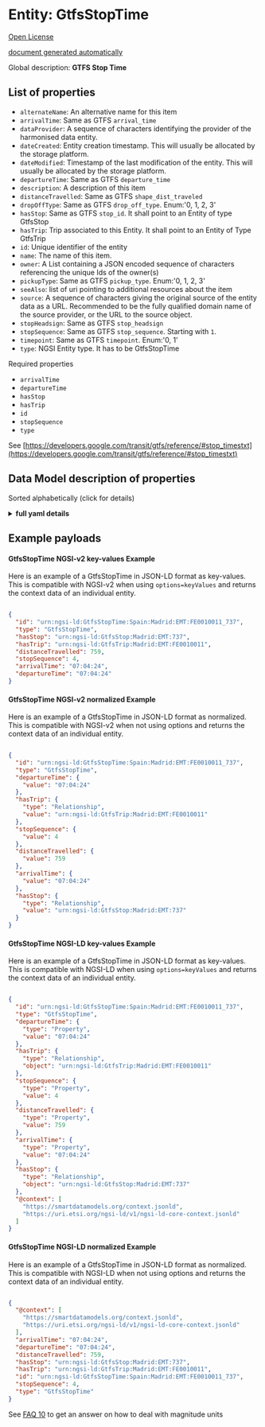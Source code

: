 Entity: GtfsStopTime  
====================  
[Open License](https://github.com/smart-data-models//dataModel.UrbanMobility/blob/master/GtfsStopTime/LICENSE.md)  
[document generated automatically](https://docs.google.com/presentation/d/e/2PACX-1vTs-Ng5dIAwkg91oTTUdt8ua7woBXhPnwavZ0FxgR8BsAI_Ek3C5q97Nd94HS8KhP-r_quD4H0fgyt3/pub?start=false&loop=false&delayms=3000#slide=id.gb715ace035_0_60)  
Global description: **GTFS Stop Time**  

## List of properties  

- `alternateName`: An alternative name for this item  - `arrivalTime`: Same as GTFS `arrival_time`  - `dataProvider`: A sequence of characters identifying the provider of the harmonised data entity.  - `dateCreated`: Entity creation timestamp. This will usually be allocated by the storage platform.  - `dateModified`: Timestamp of the last modification of the entity. This will usually be allocated by the storage platform.  - `departureTime`: Same as GTFS `departure_time`  - `description`: A description of this item  - `distanceTravelled`: Same as GTFS `shape_dist_traveled`  - `dropOffType`: Same as GTFS `drop_off_type`. Enum:'0, 1, 2, 3'  - `hasStop`: Same as GTFS `stop_id`. It shall point to an Entity of type GtfsStop  - `hasTrip`: Trip associated to this Entity. It shall point to an Entity of Type GtfsTrip  - `id`: Unique identifier of the entity  - `name`: The name of this item.  - `owner`: A List containing a JSON encoded sequence of characters referencing the unique Ids of the owner(s)  - `pickupType`: Same as GTFS `pickup_type`. Enum:'0, 1, 2, 3'   - `seeAlso`: list of uri pointing to additional resources about the item  - `source`: A sequence of characters giving the original source of the entity data as a URL. Recommended to be the fully qualified domain name of the source provider, or the URL to the source object.  - `stopHeadsign`: Same as GTFS `stop_headsign`  - `stopSequence`: Same as GTFS `stop_sequence`. Starting with `1`.  - `timepoint`: Same as GTFS `timepoint`. Enum:'0, 1'  - `type`: NGSI Entity type. It has to be GtfsStopTime    
Required properties  
- `arrivalTime`  - `departureTime`  - `hasStop`  - `hasTrip`  - `id`  - `stopSequence`  - `type`    
See [https://developers.google.com/transit/gtfs/reference/#stop_timestxt](https://developers.google.com/transit/gtfs/reference/#stop_timestxt)  
## Data Model description of properties  
Sorted alphabetically (click for details)  
<details><summary><strong>full yaml details</strong></summary>    
```yaml  
GtfsStopTime:    
  description: 'GTFS Stop Time'    
  properties:    
    alternateName:    
      description: 'An alternative name for this item'    
      type: string    
      x-ngsi:    
        type: Property    
    arrivalTime:    
      description: 'Same as GTFS `arrival_time`'    
      pattern: ^([0-3][0-9]|4[0-7]):[0-5][0-9]:[0-5][0-9]$    
      type: string    
      x-ngsi:    
        model: https://schema.org/Text    
        type: Property    
    dataProvider:    
      description: 'A sequence of characters identifying the provider of the harmonised data entity.'    
      type: string    
      x-ngsi:    
        type: Property    
    dateCreated:    
      description: 'Entity creation timestamp. This will usually be allocated by the storage platform.'    
      format: date-time    
      type: string    
      x-ngsi:    
        type: Property    
    dateModified:    
      description: 'Timestamp of the last modification of the entity. This will usually be allocated by the storage platform.'    
      format: date-time    
      type: string    
      x-ngsi:    
        type: Property    
    departureTime:    
      description: 'Same as GTFS `departure_time`'    
      pattern: ^([0-3][0-9]|4[0-7]):[0-5][0-9]:[0-5][0-9]$    
      type: string    
      x-ngsi:    
        model: https://schema.org/Text    
        type: Property    
    description:    
      description: 'A description of this item'    
      type: string    
      x-ngsi:    
        type: Property    
    distanceTravelled:    
      description: 'Same as GTFS `shape_dist_traveled`'    
      minValue: 0    
      type: number    
      x-ngsi:    
        model: https://schema.org/Number    
        type: Property    
    dropOffType:    
      default: 0    
      description: 'Same as GTFS `drop_off_type`. Enum:''0, 1, 2, 3'''    
      enum:    
        - 0    
        - 1    
        - 2    
        - 3    
      type: string    
      x-ngsi:    
        model: https://schema.org/Text    
        type: Property    
    hasStop:    
      anyOf:    
        - description: 'Property. Identifier format of any NGSI entity'    
          maxLength: 256    
          minLength: 1    
          pattern: ^[\w\-\.\{\}\$\+\*\[\]`|~^@!,:\\]+$    
          type: string    
        - description: 'Property. Identifier format of any NGSI entity'    
          format: uri    
          type: string    
      description: 'Same as GTFS `stop_id`. It shall point to an Entity of type GtfsStop'    
      x-ngsi:    
        model: http://schema.org/URL    
        type: Relationship    
    hasTrip:    
      anyOf:    
        - description: 'Property. Identifier format of any NGSI entity'    
          maxLength: 256    
          minLength: 1    
          pattern: ^[\w\-\.\{\}\$\+\*\[\]`|~^@!,:\\]+$    
          type: string    
        - description: 'Property. Identifier format of any NGSI entity'    
          format: uri    
          type: string    
      description: 'Trip associated to this Entity. It shall point to an Entity of Type GtfsTrip'    
      x-ngsi:    
        model: https://schema.org/URL    
        type: Relationship    
    id:    
      anyOf: &gtfsstoptime_-_properties_-_owner_-_items_-_anyof    
        - description: 'Property. Identifier format of any NGSI entity'    
          maxLength: 256    
          minLength: 1    
          pattern: ^[\w\-\.\{\}\$\+\*\[\]`|~^@!,:\\]+$    
          type: string    
        - description: 'Property. Identifier format of any NGSI entity'    
          format: uri    
          type: string    
      description: 'Unique identifier of the entity'    
      x-ngsi:    
        type: Property    
    name:    
      description: 'The name of this item.'    
      type: string    
      x-ngsi:    
        type: Property    
    owner:    
      description: 'A List containing a JSON encoded sequence of characters referencing the unique Ids of the owner(s)'    
      items:    
        anyOf: *gtfsstoptime_-_properties_-_owner_-_items_-_anyof    
        description: 'Property. Unique identifier of the entity'    
      type: array    
      x-ngsi:    
        type: Property    
    pickupType:    
      default: 0    
      description: 'Same as GTFS `pickup_type`. Enum:''0, 1, 2, 3'' '    
      enum:    
        - 0    
        - 1    
        - 2    
        - 3    
      type: string    
      x-ngsi:    
        model: https://schema.org/Text    
        type: Property    
    seeAlso:    
      description: 'list of uri pointing to additional resources about the item'    
      oneOf:    
        - items:    
            format: uri    
            type: string    
          minItems: 1    
          type: array    
        - format: uri    
          type: string    
      x-ngsi:    
        type: Property    
    source:    
      description: 'A sequence of characters giving the original source of the entity data as a URL. Recommended to be the fully qualified domain name of the source provider, or the URL to the source object.'    
      type: string    
      x-ngsi:    
        type: Property    
    stopHeadsign:    
      description: 'Same as GTFS `stop_headsign`'    
      type: string    
      x-ngsi:    
        model: https://schema.org/Text.    
        type: Property    
    stopSequence:    
      description: 'Same as GTFS `stop_sequence`. Starting with `1`.'    
      minValue: 1    
      type: integer    
      x-ngsi:    
        model: https://schema.org/Integer    
        type: Property    
    timepoint:    
      default: 1    
      description: 'Same as GTFS `timepoint`. Enum:''0, 1'''    
      enum:    
        - 0    
        - 1    
      type: string    
      x-ngsi:    
        model: https://schema.org/Text    
        type: Property    
    type:    
      description: 'NGSI Entity type. It has to be GtfsStopTime'    
      enum:    
        - GtfsStopTime    
      type: string    
      x-ngsi:    
        type: Property    
  required:    
    - id    
    - type    
    - arrivalTime    
    - departureTime    
    - hasStop    
    - hasTrip    
    - stopSequence    
  type: object    
```  
</details>    
## Example payloads    
#### GtfsStopTime NGSI-v2 key-values Example    
Here is an example of a GtfsStopTime in JSON-LD format as key-values. This is compatible with NGSI-v2 when  using `options=keyValues` and returns the context data of an individual entity.  
```json  
{  
  "id": "urn:ngsi-ld:GtfsStopTime:Spain:Madrid:EMT:FE0010011_737",  
  "type": "GtfsStopTime",  
  "hasStop": "urn:ngsi-ld:GtfsStop:Madrid:EMT:737",  
  "hasTrip": "urn:ngsi-ld:GtfsTrip:Madrid:EMT:FE0010011",  
  "distanceTravelled": 759,  
  "stopSequence": 4,  
  "arrivalTime": "07:04:24",  
  "departureTime": "07:04:24"  
}  
```  
#### GtfsStopTime NGSI-v2 normalized Example    
Here is an example of a GtfsStopTime in JSON-LD format as normalized. This is compatible with NGSI-v2 when not using options and returns the context data of an individual entity.  
```json  
{  
  "id": "urn:ngsi-ld:GtfsStopTime:Spain:Madrid:EMT:FE0010011_737",  
  "type": "GtfsStopTime",  
  "departureTime": {  
    "value": "07:04:24"  
  },  
  "hasTrip": {  
    "type": "Relationship",  
    "value": "urn:ngsi-ld:GtfsTrip:Madrid:EMT:FE0010011"  
  },  
  "stopSequence": {  
    "value": 4  
  },  
  "distanceTravelled": {  
    "value": 759  
  },  
  "arrivalTime": {  
    "value": "07:04:24"  
  },  
  "hasStop": {  
    "type": "Relationship",  
    "value": "urn:ngsi-ld:GtfsStop:Madrid:EMT:737"  
  }  
}  
```  
#### GtfsStopTime NGSI-LD key-values Example    
Here is an example of a GtfsStopTime in JSON-LD format as key-values. This is compatible with NGSI-LD when  using `options=keyValues` and returns the context data of an individual entity.  
```json  
{  
  "id": "urn:ngsi-ld:GtfsStopTime:Spain:Madrid:EMT:FE0010011_737",  
  "type": "GtfsStopTime",  
  "departureTime": {  
    "type": "Property",  
    "value": "07:04:24"  
  },  
  "hasTrip": {  
    "type": "Relationship",  
    "object": "urn:ngsi-ld:GtfsTrip:Madrid:EMT:FE0010011"  
  },  
  "stopSequence": {  
    "type": "Property",  
    "value": 4  
  },  
  "distanceTravelled": {  
    "type": "Property",  
    "value": 759  
  },  
  "arrivalTime": {  
    "type": "Property",  
    "value": "07:04:24"  
  },  
  "hasStop": {  
    "type": "Relationship",  
    "object": "urn:ngsi-ld:GtfsStop:Madrid:EMT:737"  
  },  
  "@context": [  
    "https://smartdatamodels.org/context.jsonld",  
    "https://uri.etsi.org/ngsi-ld/v1/ngsi-ld-core-context.jsonld"  
  ]  
}  
```  
#### GtfsStopTime NGSI-LD normalized Example    
Here is an example of a GtfsStopTime in JSON-LD format as normalized. This is compatible with NGSI-LD when not using options and returns the context data of an individual entity.  
```json  
{  
  "@context": [  
    "https://smartdatamodels.org/context.jsonld",  
    "https://uri.etsi.org/ngsi-ld/v1/ngsi-ld-core-context.jsonld"  
  ],  
  "arrivalTime": "07:04:24",  
  "departureTime": "07:04:24",  
  "distanceTravelled": 759,  
  "hasStop": "urn:ngsi-ld:GtfsStop:Madrid:EMT:737",  
  "hasTrip": "urn:ngsi-ld:GtfsTrip:Madrid:EMT:FE0010011",  
  "id": "urn:ngsi-ld:GtfsStopTime:Spain:Madrid:EMT:FE0010011_737",  
  "stopSequence": 4,  
  "type": "GtfsStopTime"  
}  
```  

See [FAQ 10](https://smartdatamodels.org/index.php/faqs/) to get an answer on how to deal with magnitude units
